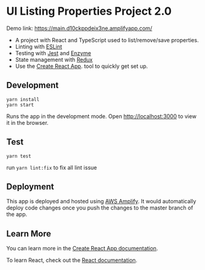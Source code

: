 # UI Listing Properties Project 2.0
Demo link: https://main.d10ckppdeix3ne.amplifyapp.com/

- A project with React and TypeScript used to list/remove/save properties. 
- Linting with [ESLint](https://eslint.org/)
- Testing with [Jest](https://jestjs.io/) and [Enzyme](https://enzymejs.github.io/enzyme/)
- State management with [Redux](https://redux.js.org/)
- Use the [Create React App](https://github.com/facebook/create-react-app). tool to quickly get set up.

## Development
```
yarn install
yarn start
```
Runs the app in the development mode. 
Open [http://localhost:3000](http://localhost:3000) to view it in the browser.

## Test
```
yarn test
```
run `yarn lint:fix`
to fix all lint issue

## Deployment
This app is deployed and hosted using [AWS Amplify](https://aws.amazon.com/amplify/). It would automatically deploy code changes once you 
push the changes to the master branch of the app. 

## Learn More

You can learn more in the [Create React App documentation](https://facebook.github.io/create-react-app/docs/getting-started).

To learn React, check out the [React documentation](https://reactjs.org/).
